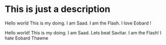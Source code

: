 # This is just a description

Hello world
This is my doing. I am Saad. I am the Flash. I love Eobard !

Hello world!
This is my doing. I am Saad. Lets beat Savitar. I am the Flash! I hate Eobard Thawne



